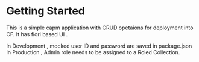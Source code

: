 # Getting Started
This is a simple capm application with CRUD opetaions for deployment into CF.
It has fiori based UI .

In Development , mocked user ID and password are saved in package.json
In Production , Admin role needs to be assigned to a Roled Collection.




